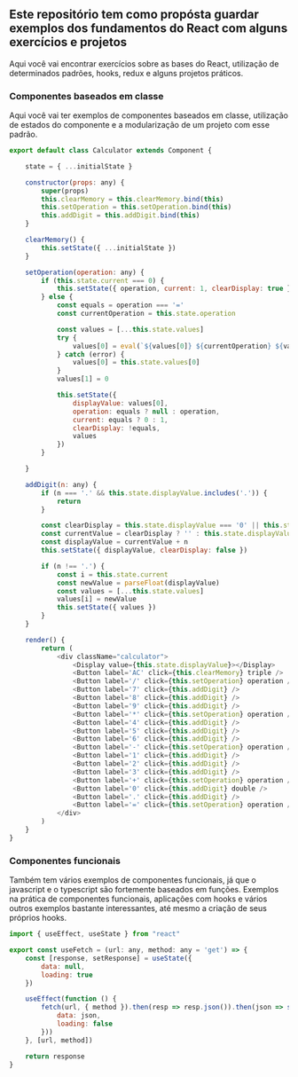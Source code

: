 ## Este repositório tem como propósta guardar exemplos dos fundamentos do React com alguns exercícios e projetos

Aqui você vai encontrar exercícios sobre as bases do React, utilização de determinados padrões, hooks, redux e alguns projetos práticos. 

### Componentes baseados em classe

Aqui você vai ter exemplos de componentes baseados em classe, utilização de estados do componente e a modularização de um projeto com esse padrão.

```javascript
export default class Calculator extends Component {

    state = { ...initialState }

    constructor(props: any) {
        super(props)
        this.clearMemory = this.clearMemory.bind(this)
        this.setOperation = this.setOperation.bind(this)
        this.addDigit = this.addDigit.bind(this)
    }

    clearMemory() {
        this.setState({ ...initialState })
    }

    setOperation(operation: any) {
        if (this.state.current === 0) {
            this.setState({ operation, current: 1, clearDisplay: true })
        } else {
            const equals = operation === '='
            const currentOperation = this.state.operation

            const values = [...this.state.values]
            try {
                values[0] = eval(`${values[0]} ${currentOperation} ${values[1]}`)
            } catch (error) {
                values[0] = this.state.values[0]
            }
            values[1] = 0

            this.setState({
                displayValue: values[0],
                operation: equals ? null : operation,
                current: equals ? 0 : 1,
                clearDisplay: !equals,
                values
            })
        }

    }

    addDigit(n: any) {
        if (n === '.' && this.state.displayValue.includes('.')) {
            return
        }

        const clearDisplay = this.state.displayValue === '0' || this.state.clearDisplay
        const currentValue = clearDisplay ? '' : this.state.displayValue
        const displayValue = currentValue + n
        this.setState({ displayValue, clearDisplay: false })

        if (n !== '.') {
            const i = this.state.current
            const newValue = parseFloat(displayValue)
            const values = [...this.state.values]
            values[i] = newValue
            this.setState({ values })
        }
    }

    render() {
        return (
            <div className="calculator">
                <Display value={this.state.displayValue}></Display>
                <Button label='AC' click={this.clearMemory} triple />
                <Button label='/' click={this.setOperation} operation />
                <Button label='7' click={this.addDigit} />
                <Button label='8' click={this.addDigit} />
                <Button label='9' click={this.addDigit} />
                <Button label='*' click={this.setOperation} operation />
                <Button label='4' click={this.addDigit} />
                <Button label='5' click={this.addDigit} />
                <Button label='6' click={this.addDigit} />
                <Button label='-' click={this.setOperation} operation />
                <Button label='1' click={this.addDigit} />
                <Button label='2' click={this.addDigit} />
                <Button label='3' click={this.addDigit} />
                <Button label='+' click={this.setOperation} operation />
                <Button label='0' click={this.addDigit} double />
                <Button label='.' click={this.addDigit} />
                <Button label='=' click={this.setOperation} operation />
            </div>
        )
    }
}
```



### Componentes funcionais

Também tem vários exemplos de componentes funcionais, já que o javascript e o typescript são fortemente baseados em funções. Exemplos na prática de componentes funcionais, aplicações com hooks e vários outros exemplos bastante interessantes, até mesmo a criação de seus próprios hooks. 

```javascript
import { useEffect, useState } from "react"

export const useFetch = (url: any, method: any = 'get') => {
    const [response, setResponse] = useState({
        data: null,
        loading: true
    })

    useEffect(function () {
        fetch(url, { method }).then(resp => resp.json()).then(json => setResponse({
            data: json,
            loading: false
        }))
    }, [url, method])

    return response
} 
```
